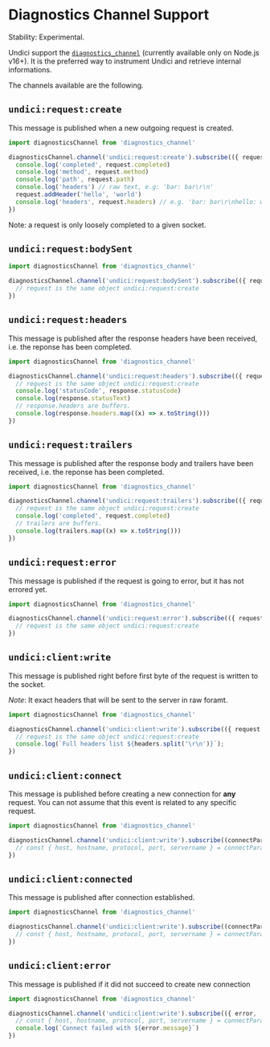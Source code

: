 # Diagnostics Channel Support

Stability: Experimental.

Undici support the [`diagnostics_channel`](https://nodejs.org/api/diagnostics_channel.html) (currently available only on Node.js v16+).
It is the preferred way to instrument Undici and retrieve internal informations.

The channels available are the following.

## `undici:request:create`

This message is published when a new outgoing request is created.

```js
import diagnosticsChannel from 'diagnostics_channel'

diagnosticsChannel.channel('undici:request:create').subscribe(({ request }) => {
  console.log('completed', request.completed)
  console.log('method', request.method)
  console.log('path', request.path)
  console.log('headers') // raw text, e.g: 'bar: bar\r\n'
  request.addHeader('hello', 'world')
  console.log('headers', request.headers) // e.g. 'bar: bar\r\nhello: world\r\n'
})
```

Note: a request is only loosely completed to a given socket.


## `undici:request:bodySent`

```js
import diagnosticsChannel from 'diagnostics_channel'

diagnosticsChannel.channel('undici:request:bodySent').subscribe(({ request }) => {
  // request is the same object undici:request:create
})
```

## `undici:request:headers`

This message is published after the response headers have been received, i.e. the reponse has been completed.

```js
import diagnosticsChannel from 'diagnostics_channel'

diagnosticsChannel.channel('undici:request:headers').subscribe(({ request, response }) => {
  // request is the same object undici:request:create
  console.log('statusCode', response.statusCode)
  console.log(response.statusText)
  // response.headers are buffers.
  console.log(response.headers.map((x) => x.toString()))
})
```

## `undici:request:trailers`

This message is published after the response body and trailers have been received, i.e. the reponse has been completed.

```js
import diagnosticsChannel from 'diagnostics_channel'

diagnosticsChannel.channel('undici:request:trailers').subscribe(({ request, trailers }) => {
  // request is the same object undici:request:create
  console.log('completed', request.completed)
  // trailers are buffers.
  console.log(trailers.map((x) => x.toString()))
})
```

## `undici:request:error`

This message is published if the request is going to error, but it has not errored yet.

```js
import diagnosticsChannel from 'diagnostics_channel'

diagnosticsChannel.channel('undici:request:error').subscribe(({ request, error }) => {
  // request is the same object undici:request:create
})
```

## `undici:client:write`

This message is published right before first byte of the request is written to the socket.

*Note*: It exact headers that will be sent to the server in raw foramt. 

```js
import diagnosticsChannel from 'diagnostics_channel'

diagnosticsChannel.channel('undici:client:write').subscribe(({ request, headers }) => {
  // request is the same object undici:request:create
  console.log(`Full headers list ${headers.split('\r\n')}`);
})
```

## `undici:client:connect`

This message is published before creating a new connection for **any** request. 
You can not assume that this event is related to any specific request.

```js
import diagnosticsChannel from 'diagnostics_channel'

diagnosticsChannel.channel('undici:client:write').subscribe((connectParams) => {
  // const { host, hostname, protocol, port, servername } = connectParams
})
```

## `undici:client:connected`

This message is published after connection established.

```js
import diagnosticsChannel from 'diagnostics_channel'

diagnosticsChannel.channel('undici:client:write').subscribe((connectParams) => {
  // const { host, hostname, protocol, port, servername } = connectParams
})
```

## `undici:client:error`

This message is published if it did not succeed to create new connection

```js
import diagnosticsChannel from 'diagnostics_channel'

diagnosticsChannel.channel('undici:client:write').subscribe(({ error, ...connectParams }) => {
  // const { host, hostname, protocol, port, servername } = connectParams
  console.log(`Connect failed with ${error.message}`)
})
